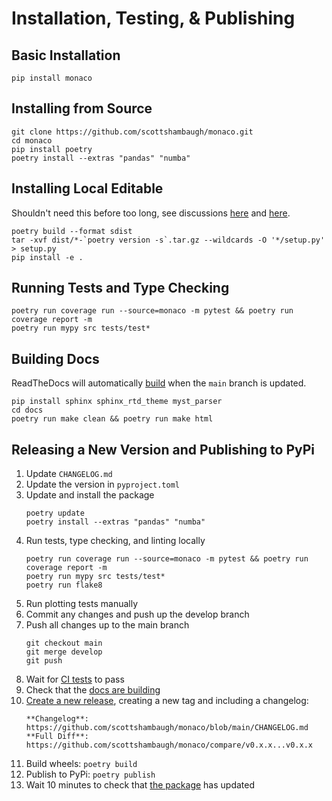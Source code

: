 # Installation, Testing, & Publishing

## Basic Installation

```
pip install monaco
```

## Installing from Source

```
git clone https://github.com/scottshambaugh/monaco.git
cd monaco
pip install poetry
poetry install --extras "pandas" "numba"
```

## Installing Local Editable

Shouldn't need this before too long, see discussions
[here](https://github.com/python-poetry/poetry-core/pull/182) and
[here](https://github.com/python-poetry/poetry/discussions/1135).

```
poetry build --format sdist
tar -xvf dist/*-`poetry version -s`.tar.gz --wildcards -O '*/setup.py' > setup.py
pip install -e .
```

## Running Tests and Type Checking

```
poetry run coverage run --source=monaco -m pytest && poetry run coverage report -m 
poetry run mypy src tests/test*
```

## Building Docs

ReadTheDocs will automatically [build](https://readthedocs.org/projects/monaco/builds/) when the `main` branch is updated.
```
pip install sphinx sphinx_rtd_theme myst_parser
cd docs
poetry run make clean && poetry run make html
```

## Releasing a New Version and Publishing to PyPi

1) Update `CHANGELOG.md`
2) Update the version in `pyproject.toml`
3) Update and install the package
    ```
    poetry update
    poetry install --extras "pandas" "numba"
    ```
4) Run tests, type checking, and linting locally
    ```
    poetry run coverage run --source=monaco -m pytest && poetry run coverage report -m 
    poetry run mypy src tests/test*
    poetry run flake8
    ```
5) Run plotting tests manually
6) Commit any changes and push up the develop branch
7) Push all changes up to the main branch
    ```
    git checkout main
    git merge develop
    git push
    ```
8) Wait for [CI tests](https://github.com/scottshambaugh/monaco/actions) to pass
9) Check that the [docs are building](https://readthedocs.org/projects/monaco/builds/)
10) [Create a new release](https://github.com/scottshambaugh/monaco/releases), creating a new tag and including a changelog:    
    ```
    **Changelog**: https://github.com/scottshambaugh/monaco/blob/main/CHANGELOG.md    
    **Full Diff**: https://github.com/scottshambaugh/monaco/compare/v0.x.x...v0.x.x
    ```
11) Build wheels: `poetry build`
12) Publish to PyPi: `poetry publish`
13) Wait 10 minutes to check that [the package](https://pypi.org/project/monaco/) has updated
